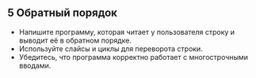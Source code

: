 ## 5 Обратный порядок
- Напишите программу, которая читает у пользователя строку и выводит её в обратном порядке.
- Используйте слайсы и циклы для переворота строки.
- Убедитесь, что программа корректно работает с многострочными вводами.